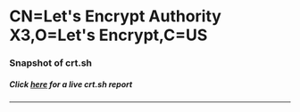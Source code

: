 # CN=Let's Encrypt Authority X3,O=Let's Encrypt,C=US
### Snapshot of crt.sh
##### Click [here](https://crt.sh/?q=Serial_03D051C0EC1B5D146109EFA4726825816DF3) for a live crt.sh report

---
